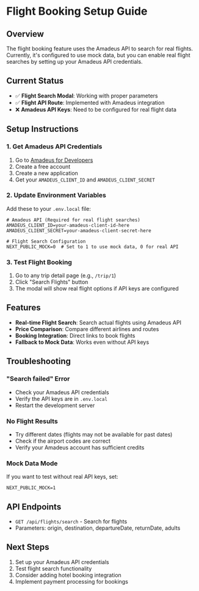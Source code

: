 # Flight Booking Setup Guide

## Overview
The flight booking feature uses the Amadeus API to search for real flights. Currently, it's configured to use mock data, but you can enable real flight searches by setting up your Amadeus API credentials.

## Current Status
- ✅ **Flight Search Modal**: Working with proper parameters
- ✅ **Flight API Route**: Implemented with Amadeus integration
- ❌ **Amadeus API Keys**: Need to be configured for real flight data

## Setup Instructions

### 1. Get Amadeus API Credentials
1. Go to [Amadeus for Developers](https://developers.amadeus.com/)
2. Create a free account
3. Create a new application
4. Get your `AMADEUS_CLIENT_ID` and `AMADEUS_CLIENT_SECRET`

### 2. Update Environment Variables
Add these to your `.env.local` file:

```env
# Amadeus API (Required for real flight searches)
AMADEUS_CLIENT_ID=your-amadeus-client-id-here
AMADEUS_CLIENT_SECRET=your-amadeus-client-secret-here

# Flight Search Configuration
NEXT_PUBLIC_MOCK=0  # Set to 1 to use mock data, 0 for real API
```

### 3. Test Flight Booking
1. Go to any trip detail page (e.g., `/trip/1`)
2. Click "Search Flights" button
3. The modal will show real flight options if API keys are configured

## Features
- **Real-time Flight Search**: Search actual flights using Amadeus API
- **Price Comparison**: Compare different airlines and routes
- **Booking Integration**: Direct links to book flights
- **Fallback to Mock Data**: Works even without API keys

## Troubleshooting

### "Search failed" Error
- Check your Amadeus API credentials
- Verify the API keys are in `.env.local`
- Restart the development server

### No Flight Results
- Try different dates (flights may not be available for past dates)
- Check if the airport codes are correct
- Verify your Amadeus account has sufficient credits

### Mock Data Mode
If you want to test without real API keys, set:
```env
NEXT_PUBLIC_MOCK=1
```

## API Endpoints
- `GET /api/flights/search` - Search for flights
- Parameters: origin, destination, departureDate, returnDate, adults

## Next Steps
1. Set up your Amadeus API credentials
2. Test flight search functionality
3. Consider adding hotel booking integration
4. Implement payment processing for bookings
